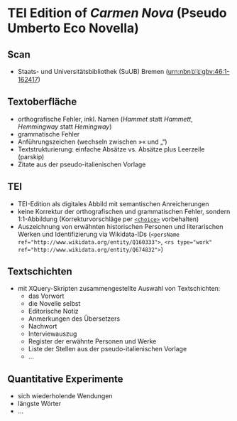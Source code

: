 # TEI Edition of *Carmen Nova* (Pseudo Umberto Eco Novella)

## Scan
- Staats- und Universitätsbibliothek (SuUB) Bremen ([urn:nbn:de:gbv:46:1-162417](https://nbn-resolving.org/urn:nbn:de:gbv:46:1-162417))

## Textoberfläche
- orthografische Fehler, inkl. Namen (*Hammet* statt *Hammett*, *Hemmingway* statt *Hemingway*)
- grammatische Fehler
- Anführungszeichen (wechseln zwischen »« und „“)
- Textstrukturierung: einfache Absätze vs. Absätze plus Leerzeile (parskip)
- Zitate aus der pseudo-italienischen Vorlage

## TEI
- TEI-Edition als digitales Abbild mit semantischen Anreicherungen
- keine Korrektur der orthografischen und grammatischen Fehler, sondern 1:1-Abbildung (Korrekturvorschläge per [```<choice>```](https://tei-c.org/release/doc/tei-p5-doc/en/html/ref-choice.html) vorbehalten)
- Auszeichnung von erwähnten historischen Personen und literarischen Werken und Identifizierung via Wikidata-IDs (```<persName ref="http://www.wikidata.org/entity/Q160333">```, ```<rs type="work" ref="http://www.wikidata.org/entity/Q674832">```)

## Textschichten
- mit XQuery-Skripten zusammengestellte Auswahl von Textschichten:
  - das Vorwort
  - die Novelle selbst
  - Editorische Notiz
  - Anmerkungen des Übersetzers
  - Nachwort
  - Interviewauszug
  - Register der erwähnte Personen und Werke
  - Liste der Stellen aus der pseudo-italienischen Vorlage
  - …

## Quantitative Experimente
- sich wiederholende Wendungen
- längste Wörter
- …

